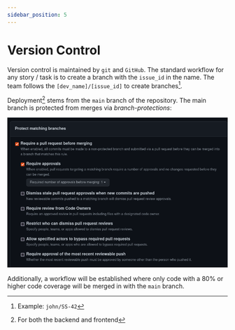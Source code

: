 ```yaml
---
sidebar_position: 5
---
```


# Version Control

Version control is maintained by `git` and `GitHub`. The standard workflow for any story / task is to create a branch with the `issue_id` in the name. The team follows the `[dev_name]/[issue_id]` to create branches[^1]. 

Deployment[^2] stems from the `main` branch of the repository. The main branch is protected from merges via *branch-protections*: 

![branch-protection](/img/screenshots/branch-protection.png)

Additionally, a workflow will be established where only code with a 80% or higher code coverage will be merged in with the `main` branch.  



[^1]: Example: `john/SS-42`
[^2]: For both the backend and frontend